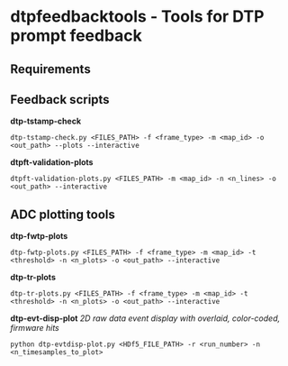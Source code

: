 # dtpfeedbacktools - Tools for DTP prompt feedback

## Requirements

## Feedback scripts

**dtp-tstamp-check**

```
dtp-tstamp-check.py <FILES_PATH> -f <frame_type> -m <map_id> -o <out_path> --plots --interactive
```

**dtpft-validation-plots**


```
dtpft-validation-plots.py <FILES_PATH> -m <map_id> -n <n_lines> -o <out_path> --interactive
```

## ADC plotting tools

**dtp-fwtp-plots**


```
dtp-fwtp-plots.py <FILES_PATH> -f <frame_type> -m <map_id> -t <threshold> -n <n_plots> -o <out_path> --interactive
```

**dtp-tr-plots**


```
dtp-tr-plots.py <FILES_PATH> -f <frame_type> -m <map_id> -t <threshold> -n <n_plots> -o <out_path> --interactive
```


**dtp-evt-disp-plot**
*2D raw data event display with overlaid, color-coded, firmware hits* 

```
python dtp-evtdisp-plot.py <HDf5_FILE_PATH> -r <run_number> -n <n_timesamples_to_plot>
```
